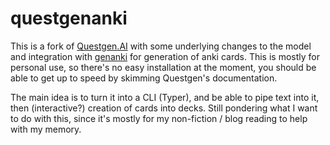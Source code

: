 # questgenanki

This is a fork of [Questgen.AI](https://github.com/ramsrigouthamg/Questgen.ai) with some underlying changes to the model and integration with [genanki](https://github.com/kerrickstaley/genanki) for generation of anki cards. This is mostly for personal use, so there's no easy installation at the moment, you should be able to get up to speed by skimming Questgen's documentation.

The main idea is to turn it into a CLI (Typer), and be able to pipe text into it, then (interactive?) creation of cards into decks. Still pondering what I want to do with this, since it's mostly for my non-fiction / blog reading to help with my memory.

